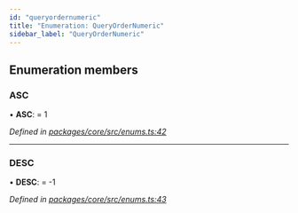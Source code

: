 ```yaml
---
id: "queryordernumeric"
title: "Enumeration: QueryOrderNumeric"
sidebar_label: "QueryOrderNumeric"
---
```


## Enumeration members

### ASC

•  **ASC**:  = 1

*Defined in [packages/core/src/enums.ts:42](https://github.com/mikro-orm/mikro-orm/blob/c7aaca40d/packages/core/src/enums.ts#L42)*

___

### DESC

•  **DESC**:  = -1

*Defined in [packages/core/src/enums.ts:43](https://github.com/mikro-orm/mikro-orm/blob/c7aaca40d/packages/core/src/enums.ts#L43)*
